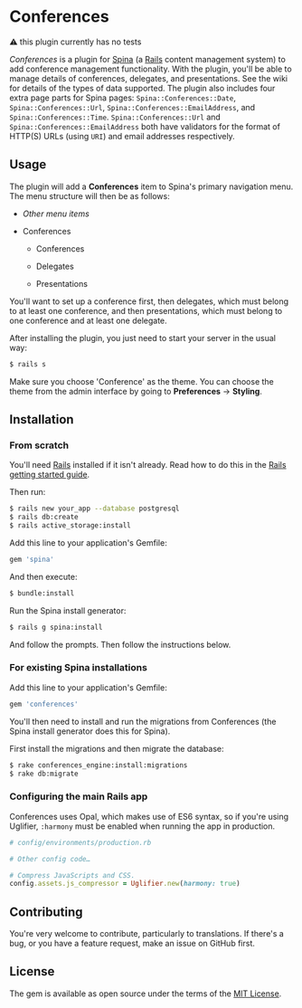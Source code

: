 # Conferences

:warning: this plugin currently has no tests

*Conferences* is a plugin for [Spina](https://www.spinacms.com 'Spina website') (a [Rails](http://rubyonrails.org 'Ruby on Rails website') content management system) to add conference management functionality.
With the plugin, you'll be able to manage details of conferences, delegates, and presentations.
See the wiki for details of the types of data supported.
The plugin also includes four extra page parts for Spina pages: `Spina::Conferences::Date`, `Spina::Conferences::Url`, `Spina::Conferences::EmailAddress`, and `Spina::Conferences::Time`.
`Spina::Conferences::Url` and `Spina::Conferences::EmailAddress` both have validators for the format of HTTP(S) URLs (using `URI`) and email addresses respectively.

## Usage

The plugin will add a **Conferences** item to Spina's primary navigation menu.
The menu structure will then be as follows:

* *Other menu items*

* Conferences
    
    * Conferences
    
    * Delegates
    
    * Presentations
    
You'll want to set up a conference first,
then delegates, which must belong to at least one conference,
and then presentations, which must belong to one conference and at least one delegate.

After installing the plugin, you just need to start your server in the usual way:
```bash
$ rails s
```

Make sure you choose 'Conference' as the theme.
You can choose the theme from the admin interface by going to **Preferences** &rarr; **Styling**.

## Installation

### From scratch

You'll need [Rails](http://rubyonrails.org 'Ruby on Rails website') installed if it isn't already.
Read how to do this in the [Rails getting started guide](https://guides.rubyonrails.org/getting_started.html 'Getting Started with Rails').

Then run:
```bash
$ rails new your_app --database postgresql
$ rails db:create
$ rails active_storage:install
```

Add this line to your application's Gemfile:

```ruby
gem 'spina'
```

And then execute:
```bash
$ bundle:install
```

Run the Spina install generator:
```bash
$ rails g spina:install
```

And follow the prompts.
Then follow the instructions below.

### For existing Spina installations

Add this line to your application's Gemfile:

```ruby
gem 'conferences'
```

You'll then need to install and run the migrations from Conferences (the Spina install generator does this for Spina).

First install the migrations and then migrate the database:
```bash
$ rake conferences_engine:install:migrations
$ rake db:migrate
```

### Configuring the main Rails app

Conferences uses Opal, which makes use of ES6 syntax, 
so if you're using Uglifier, `:harmony` must be enabled when running the app in production.

```ruby
# config/environments/production.rb

# Other config code…

# Compress JavaScripts and CSS.
config.assets.js_compressor = Uglifier.new(harmony: true)
```

## Contributing

You're very welcome to contribute, particularly to translations.
If there's a bug, or you have a feature request, make an issue on GitHub first.

## License

The gem is available as open source under the terms of the [MIT License](https://opensource.org/licenses/MIT).

